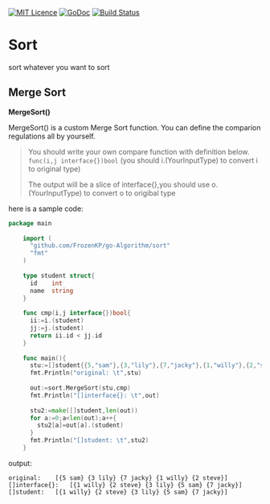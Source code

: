 [![MIT Licence](https://badges.frapsoft.com/os/mit/mit.svg?v=103)](https://opensource.org/licenses/mit-license.php) 
[![GoDoc](https://godoc.org/github.com/go-Algorithm/sort?status.svg)](https://godoc.org/github.com/go-Algorithm/sort)
[![Build Status](https://travis-ci.org/go-Algorithm/sort.svg?branch=master)](https://travis-ci.org/go-Algorithm/sort)

Sort
====
sort whatever you want to sort

Merge Sort
----------
**MergeSort()**

MergeSort() is a custom Merge Sort function. You can define the comparion regulations all by yourself.

> You should write your own compare function with definition below.
> `func(i,j interface{})bool`
> (you should i.(YourInputType) to convert i to original type)
>  
>  The output will be a slice of interface{},you should use o.(YourInputType) to convert o to origibal type

here is a sample code:
```go
package main
    
    import (
      "github.com/FrozenKP/go-Algorithm/sort"
      "fmt"
    )
    
    type student struct{
      id    int
      name  string
    }
    
    func cmp(i,j interface{})bool{
      ii:=i.(student)
      jj:=j.(student)
      return ii.id < jj.id
    }
    
    func main(){
      stu:=[]student{{5,"sam"},{3,"lily"},{7,"jacky"},{1,"willy"},{2,"steve"}}
      fmt.Println("original: \t",stu)
    
      out:=sort.MergeSort(stu,cmp)
      fmt.Println("[]interface{}: \t",out)
    
      stu2:=make([]student,len(out))
      for a:=0;a<len(out);a++{
        stu2[a]=out[a].(student)
      }
      fmt.Println("[]student: \t",stu2)
    }
```    
output:

    original: 	 [{5 sam} {3 lily} {7 jacky} {1 willy} {2 steve}]
    []interface{}: 	 [{1 willy} {2 steve} {3 lily} {5 sam} {7 jacky}]
    []student: 	 [{1 willy} {2 steve} {3 lily} {5 sam} {7 jacky}]


